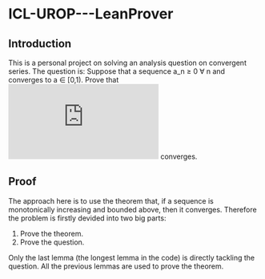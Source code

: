 # ICL-UROP---LeanProver

## Introduction

This is a personal project on solving an analysis question on
convergent series. The question is:
Suppose that a sequence a_n ≥ 0 ∀ n
and converges to a ∈ [0,1). 
Prove that ![equation](http://www.sciweavers.org/tex2img.php?eq=%5Csum_%7Bn%3D1%7D%5E%5Cinfty%20a_n%5En&bc=White&fc=Black&im=jpg&fs=12&ff=modern&edit=0) converges.

## Proof

The approach here is to use the theorem that, if a sequence is monotonically
increasing and bounded above, then it converges.
Therefore the problem is firstly devided into two big parts:
1. Prove the theorem.
2. Prove the question.

Only the last lemma (the longest lemma in the code) 
is directly tackling the question. 
All the previous lemmas are used to prove the theorem.
